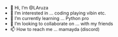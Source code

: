 - 👋 Hi, I’m @LAruza
- 👀 I’m interested in ... coding playing vibin etc.
- 🌱 I’m currently learning ... Python pro
- 💞️ I’m looking to collaborate on ... with my friends
- 📫 How to reach me ... mamayda (discord)

<!---
LAruza/LAruza is a ✨ special ✨ repository because its `README.md` (this file) appears on your GitHub profile.
You can click the Preview link to take a look at your changes.
--->
